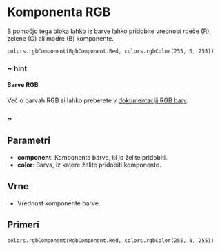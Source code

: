 # Komponenta RGB

S pomočjo tega bloka lahko iz barve lahko pridobite vrednost rdeče (R), zelene (G)
ali modre (B) komponente.

```sig
colors.rgbComponent(RgbComponent.Red, colors.rgbColor(255, 0, 255))
```

### ~ hint

#### Barve RGB

Več o barvah RGB si lahko preberete v [dokumentaciji RGB barv](/reference/colors/rgb-color).

### ~

## Parametri

* **component**: Komponenta barve, ki jo želite pridobiti.
* **color**: Barva, iz katere želite pridobiti komponento.

## Vrne

* Vrednost komponente barve.

## Primeri

```block
colors.rgbComponent(RgbComponent.Red, colors.rgbColor(255, 0, 255))
```
